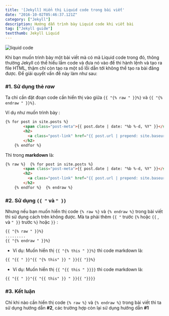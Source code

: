 ```yaml
---
title: '[Jekyll] Hiển thị Liquid code trong bài viết'
date: "2016-10-02T05:46:37.121Z"
category: ["Jekyll"]
description: Hướng dẫn trình bày Liquid code khi viết bài
tag: ["Jekyll guide"]
textthumb: Jekyll Liquid
---
```


![liquid code](https://lh5.ggpht.com/-VMLBQGXwDeU/XQszzn_ShrI/AAAAAAAAV9k/2cVOQ4zsx1UIm8tiJkzdcRkbdqNbKHGdACKgBGAs/s1600-e30/jekyll-04-1-chiase.web.app.png)

Khi bạn muốn trình bày một bài viết mà có mã Liquid code trong đó, thông thường Jekyll có thể hiểu lầm code và đưa nó vào để thi hành lệnh và tạo ra file HTML, thậm chí còn tạo ra một số lỗi dẫn tới không thể tạo ra bài đăng được. Để giải quyết vấn đề này làm như sau:


### #1. Sử dụng thẻ *raw*

Ta chỉ cần đặt đoạn code cần hiển thị vào giữa `{{ "{% raw " }}%}` và `{{ "{% endraw " }}%}`.

Ví dụ như muốn trình bày :

```html
{% for post in site.posts %}
        <span class="post-meta">{{ post.date | date: "%b %-d, %Y" }}</span>
        <h2>
          <a class="post-link" href="{{ post.url | prepend: site.baseurl }}" title="{{ post.title | escape }}">{{ post.title | escape }}</a>
        </h2>
    {% endfor %}
```

Thì trong **markdown** là:

```html
{% raw %}  {% for post in site.posts %}
        <span class="post-meta">{{ post.date | date: "%b %-d, %Y" }}</span>
        <h2>
          <a class="post-link" href="{{ post.url | prepend: site.baseurl }}" title="{{ post.title | escape }}">{{ post.title | escape }}</a>
        </h2>
    {% endfor %}  {% endraw %}
```

### #2. Sử dụng `{{ "` và  `" }}`

Nhưng nếu bạn muốn hiển thị code `{% raw %}` và `{% endraw %}` trong bài viết thì sử dụng cách trên không được. Mà ta phải thêm `{{ "` trước `{%`  hoặc  `{{`  , và  `" }}`  trước  `%}`  hoặc   `}}` :

```html
{{ "{% raw " }}%}  
.........  
{{ "{% endraw " }}%}
```

- Ví dụ: Muốn hiển thị  `{{ "{% this " }}%}` thì code markdown là:

```html
{{ "{{ " }}"{{ "{% this" }} " }}{{ "}}%}
```

- Ví dụ: Muốn hiển thị  `{{ "{{ this " }}}}` thì code markdown là:

```html
{{ "{{ " }}"{{ "{{ this" }} " }}{{ "}}}}
```
### #3. Kết luận

Chỉ khi nào cần hiển thị code `{% raw %}` và `{% endraw %}` trong bài viết thì ta sử dụng hướng dẫn **#2**, các trường hợp còn lại sử dụng hướng dẫn **#1**